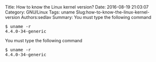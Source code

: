 Title: How to know the Linux kernel version?
Date: 2016-08-19 21:03:07
Category: GNU/Linux
Tags: uname
Slug:how-to-know-the-linux-kernel-version
Authors:sedlav
Summary: You must type the following command<pre>$ uname -r 4.4.0-34-generic</pre>

You must type the following command
<pre>
$ uname -r 
4.4.0-34-generic
</pre>


